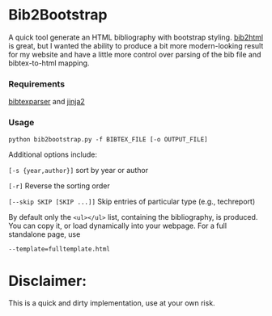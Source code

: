 # Bib2Bootstrap

A quick tool generate an HTML bibliography with bootstrap styling. 
[bib2html](https://sourceforge.net/projects/bib2html/) is
great, but I wanted the ability to produce a bit more modern-looking result for
my website and have a little more control over parsing of the bib file and
bibtex-to-html mapping.

### Requirements

[bibtexparser](https://pypi.python.org/pypi/bibtexparser) and 
[jinja2](https://pypi.python.org/pypi/Jinja2)

### Usage

``python bib2bootstrap.py -f BIBTEX_FILE [-o OUTPUT_FILE]``

Additional options include:

``[-s {year,author}]`` sort by year or author

``[-r]`` Reverse the sorting order

``[--skip SKIP [SKIP ...]]`` Skip entries of particular type (e.g., techreport)

By default only the ``<ul></ul>`` list, containing the bibliography, is
produced. You can copy it, or load dynamically into your webpage. For a
full standalone page, use

``--template=fulltemplate.html``

# Disclaimer:
This is a quick and dirty implementation, use at your own risk.